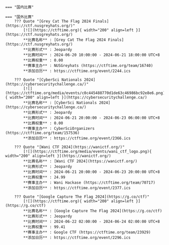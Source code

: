     === "国内比赛"
    
    === "国外比赛"
        ??? Quote "[Grey Cat The Flag 2024 Finals](https://ctf.nusgreyhats.org/)"  
            [![](https://ctftime.org){ width="200" align=left }](https://ctf.nusgreyhats.org/)  
            **比赛名称** : [Grey Cat The Flag 2024 Finals](https://ctf.nusgreyhats.org/)  
            **比赛形式** : Jeopardy  
            **比赛时间** : 2024-06-20 10:00:00 - 2024-06-21 18:00:00 UTC+8  
            **比赛权重** : 0.00  
            **赛事主办** : NUSGreyhats (https://ctftime.org/team/16740)  
            **添加日历** : https://ctftime.org/event/2244.ics  
            
        ??? Quote "[CyberSci Nationals 2024](https://cybersecuritychallenge.ca/)"  
            [![](https://ctftime.org/media/events/c0c445488770d1de63c46986bc92e8e6.png){ width="200" align=left }](https://cybersecuritychallenge.ca/)  
            **比赛名称** : [CyberSci Nationals 2024](https://cybersecuritychallenge.ca/)  
            **比赛形式** : Jeopardy  
            **比赛时间** : 2024-06-21 20:00:00 - 2024-06-23 06:00:00 UTC+8  
            **比赛权重** : 0.00  
            **赛事主办** : CyberSciOrganizers (https://ctftime.org/team/157536)  
            **添加日历** : https://ctftime.org/event/2366.ics  
            
        ??? Quote "[Wani CTF 2024](https://wanictf.org/)"  
            [![](https://ctftime.org/media/events/wani_ctf_logo.png){ width="200" align=left }](https://wanictf.org/)  
            **比赛名称** : [Wani CTF 2024](https://wanictf.org/)  
            **比赛形式** : Jeopardy  
            **比赛时间** : 2024-06-21 20:00:00 - 2024-06-23 20:00:00 UTC+8  
            **比赛权重** : 24.99  
            **赛事主办** : Wani Hackase (https://ctftime.org/team/70717)  
            **添加日历** : https://ctftime.org/event/2377.ics  
            
        ??? Quote "[Google Capture The Flag 2024](https://g.co/ctf)"  
            [![](https://ctftime.org){ width="200" align=left }](https://g.co/ctf)  
            **比赛名称** : [Google Capture The Flag 2024](https://g.co/ctf)  
            **比赛形式** : Jeopardy  
            **比赛时间** : 2024-06-22 02:00:00 - 2024-06-24 02:00:00 UTC+8  
            **比赛权重** : 99.41  
            **赛事主办** : Google CTF (https://ctftime.org/team/23929)  
            **添加日历** : https://ctftime.org/event/2296.ics  
            